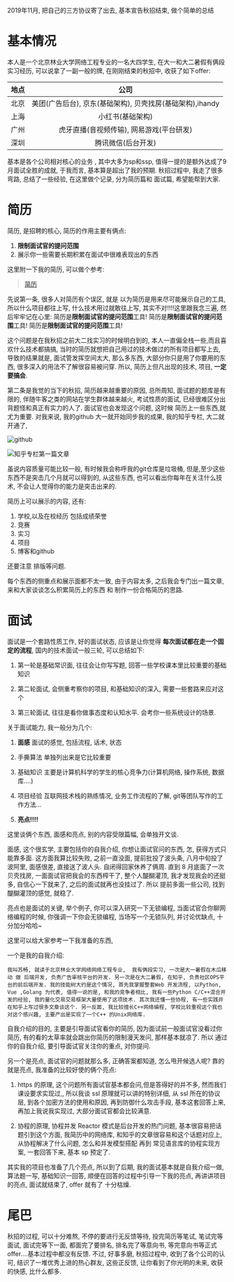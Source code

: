 

2019年11月, 把自己的三方协议寄了出去, 基本宣告秋招结束, 做个简单的总结

# 基本情况

本人是一个北京林业大学网络工程专业的一名大四学生,  在大一和大二暑假有俩段实习经历, 可以说拿了一副一般的牌, 在刚刚结束的秋招中, 收获了如下offer:

地点 | 公司 | 
:-: | :-: | 
北京 | 美团(广告后台), 京东(基础架构), 贝壳找房(基础架构),ihandy | 
上海 | 小红书(基础架构) | 
广州 | 虎牙直播(音视频传输), 网易游戏(平台研发) | 
深圳 | 腾讯微信(后台开发) | 

基本是各个公司相对核心的业务 , 其中大多为sp和ssp, 值得一提的是额外达成了9月面试全胜的成就, 于我而言, 基本算是超出了我的预期. 秋招过程中, 我走了很多弯路, 总结了一些经验, 在这里做个记录, 分为简历篇和 面试篇, 希望能帮到大家.


# 简历


简历, 是招聘的核心, 简历的作用主要有俩点:

1. **限制面试官的提问范围**
2. 展示你一些需要长期积累在面试中很难表现出的东西

这里附一下我的简历, 可以做个参考:


 > [简历](https://github.com/IcyCC/AboutMe/blob/master/%E8%8B%8F%E7%95%85%E7%9A%84%E7%AE%80%E5%8E%86.pdf)

先说第一条, 很多人对简历有个误区, 就是 以为简历是用来尽可能展示自己的工具, 所以什么项目都往上写, 什么技术用过就敢往上写, 其实不对!!!!这里跟我念三遍, 然后牢牢记在心里: 简历是**限制面试官的提问范围**工具!  简历是**限制面试官的提问范围**工具!  简历是**限制面试官的提问范围**工具!

这个问题是在我秋招之前大二找实习的时候明白到的, 本人一直偏全栈一些,而且喜欢什么技术都搞搞, 当时的简历就想把自己用过的技术做过的所有项目都写上去, 导致的结果就是, 面试管发挥空间太大, 那么多东西, 大部分你只是用了你要用的东西, 很多深入的用法不了解很容易被问穿. 所以, 简历上但凡出现的技术, 项目, **一定要搞会**.

第二条是我觉的当下的秋招, 简历越来越重要的原因, 总所周知, 面试题的题库是有限的, 伴随牛客之类的网站在学生群体越来越火, 考试性质的面试, 已经很难区分出背题怪和真正有实力的人了. 面试官也会发现这个问题, 这时候 简历上一些东西,就尤为重要. 对我来说, 我的github 大一就开始同步我的成果, 我的知乎专栏, 大二就开通了, 


![github](https://i.loli.net/2019/11/01/veGqKJy5Bf81RnY.png)



![知乎专栏第一篇文章](https://i.loli.net/2019/11/01/8qVPxgIwUCr4FLt.png)



虽说内容质量可能比较一般, 有时候我会称呼我的git仓库是垃圾桶, 但是,至少这些东西不是突击几个月就可以得到的, 从这些东西, 也可以看出你每年在关注什么技术, 不会让人觉得你的能力是突击出来的.

简历上可以展示的内容, 还有:

1. 学校,以及在校经历 包括成绩荣誉
2. 竞赛
3. 实习
4. 项目
5. 博客和github

还要注意 排版等问题.

每个东西的侧重点和展示面都不太一致, 由于内容太多, 之后我会专门出一篇文章, 来和大家谈谈怎么积累简历上的东西 和 制作一份合格简历的思路.


# 面试

面试是一个套路性质工作, 好的面试状态, 应该是让你觉得 **每次面试都在走一个固定的流程**, 国内的技术面试一般三轮, 可以总结如下:

1. 第一轮是基础常识面, 往往会让你写写题, 回答一些学校课本里比较重要的基础知识

2. 第二轮面试, 会侧重考察你的项目, 和基础知识的深入, 需要一些套路来应对这个

3. 第三轮面试, 往往是看你做事态度和认知水平. 会考你一些系统设计的场景.

关于面试能力, 我一般分为几个:

1. **面感** 面试的感觉, 包括流程, 话术, 状态
2. 手撕算法 单独列出来是它比较重要

3. 基础知识 主要是计算机科学的学生的核心竞争力(计算机网络, 操作系统, 数据库....)

4. 项目经验 互联网技术栈的熟练情况, 业务工作流程的了解, git等团队写作的工作方法...

5. **亮点!!!!**

这里谈俩个东西, 面感和亮点, 别的内容受限篇幅, 会单独开文谈.

面感, 这个很玄学, 主要包括你的自我介绍, 你想让面试官问的东西, 怎, 获得方式只能靠多面. 这方面我算比较失败, 之前一直没面, 提前批投了波头条, 八月中旬投了波阿里, 面感很差, 直接送了波人头. 自闭得回家休养了俩周.  直到 8 月底面了一次贝壳找房, 一面面试官把我会的东西榨干了, 整个人醍醐灌顶, 我才发现我会的还挺多, 自信心一下就来了, 之后的面试就再也没挂过了.  所以 提前多面一些公司, 找到醍醐灌顶的感觉, 就稳了.

亮点也是面试的关键, 举个例子, 你可以深入研究一下无锁编程, 当面试官合你聊网络编程的时候, 你强调一下你会无锁编程, 当场写一个无锁队列, 并讨论优缺点, 十分加分哈哈~

这里可以给大家参考一下我准备的东西, 

一个是我的自我介绍:

```
我叫苏畅, 就读于北京林业大学网络网络工程专业,  我有俩段实习, 一次是大一暑假在木瓜移动 做 后端开发, 负责广告审核平台的开发. 另一次是在大二暑假, 在知乎, 负责社区OPS平台的前后端开发. 我的技能树大约是这个情况, 首先我掌握整套Web 开发流程, 以Python, Vue ,Golang 为代表, 值得一说的是, 和我的竞争者相比, 我有一些Python C/C++混合开发的经验, 我的量化交易交易框架大量使用了这项技术. 其次我还懂一些协程, 有一些实践并在知乎上写过很多文章谈这个. 另一反面, 我比较擅长C++网络编程, 学校比较重视这个我也对这个感兴趣, 主要产出是实现了一个C++ 的Unix网络库.
```

自我介绍的目的, 主要是引导面试官看你的简历, 因为面试前一般面试官没看过你简历, 有的看的太草率就会跳出你简历的限制漫天发问, 那样基本就凉了. 所以 通过你的自我介绍, 要引导面试官关注你的重点, 对你提问.

另一个是亮点, 面试官的问题就那么多, 正确答案都知道, 怎么甩开候选人呢? 靠的就是亮点,  我准备的比较好使的俩个亮点:

1.  https 的原理, 这个问题所有面试官基本都会问,但是答得好的并不多, 然而我们课设要求实现过,, 所以我谈 ssl 原理就可以讲的特别详细, 从 ssl 所在的协议层, 到各个加密方法的使用和原因, 再到防御什么攻击手段, 基本这套回答上来, 再加上我说我实现过,  大部分面试官都会比较满意.


2. 协程的原理, 协程并发 Reactor 模式是后台开发的热门问题, 基本很容易把话题引到这个方面, 我简历中的网络库, 和知乎的文章很容易和这个话题对应上, 从协程解决了什么问题, 怎么和并发模型搭配 再到 常见语言库的协程实现方案, 一套回答下来, 基本 sp 预定了.


其实我的项目也准备了几个亮点, 所以到了后期, 我的面试基本就是自我介绍一做, 算法题一写, 基础知识一回答, 顺便在回答的过程中引导一下我的亮点, 再讲讲项目的亮点, 面试就结束了, offer 就有了 十分枯燥.


# 尾巴

秋招的过程, 可以十分难熬, 不停的要进行无反馈等待, 投完简历等笔试, 笔试完等面试, 面试完等下一面, 都面完了要排名, 排名完了等意向书, 等完意向书等正式 offer....基本过程中都没有反馈. 不过, 好事多磨, 秋招过程中, 收到了各个公司的认可, 结识了一堆优秀上进的热心群友,  这些正反馈, 让你看到了你光明的未来, 收获的快感, 比什么都多.
